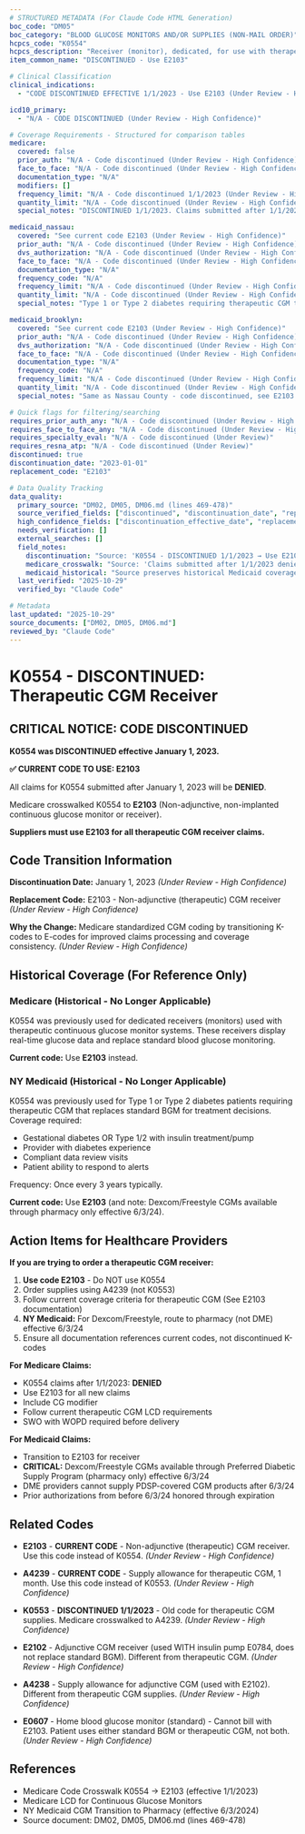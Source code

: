 ```yaml
---
# STRUCTURED METADATA (For Claude Code HTML Generation)
boc_code: "DM05"
boc_category: "BLOOD GLUCOSE MONITORS AND/OR SUPPLIES (NON-MAIL ORDER)"
hcpcs_code: "K0554"
hcpcs_description: "Receiver (monitor), dedicated, for use with therapeutic glucose continuous monitor system"
item_common_name: "DISCONTINUED - Use E2103"

# Clinical Classification
clinical_indications:
  - "CODE DISCONTINUED EFFECTIVE 1/1/2023 - Use E2103 (Under Review - High Confidence)"

icd10_primary:
  - "N/A - CODE DISCONTINUED (Under Review - High Confidence)"

# Coverage Requirements - Structured for comparison tables
medicare:
  covered: false
  prior_auth: "N/A - Code discontinued (Under Review - High Confidence)"
  face_to_face: "N/A - Code discontinued (Under Review - High Confidence)"
  documentation_type: "N/A"
  modifiers: []
  frequency_limit: "N/A - Code discontinued 1/1/2023 (Under Review - High Confidence)"
  quantity_limit: "N/A - Code discontinued (Under Review - High Confidence)"
  special_notes: "DISCONTINUED 1/1/2023. Claims submitted after 1/1/2023 DENIED. Medicare crosswalked K0554 to E2103. Suppliers MUST use E2103 for therapeutic CGM receivers."

medicaid_nassau:
  covered: "See current code E2103 (Under Review - High Confidence)"
  prior_auth: "N/A - Code discontinued (Under Review - High Confidence)"
  dvs_authorization: "N/A - Code discontinued (Under Review - High Confidence)"
  face_to_face: "N/A - Code discontinued (Under Review - High Confidence)"
  documentation_type: "N/A"
  frequency_code: "N/A"
  frequency_limit: "N/A - Code discontinued (Under Review - High Confidence)"
  quantity_limit: "N/A - Code discontinued (Under Review - High Confidence)"
  special_notes: "Type 1 or Type 2 diabetes requiring therapeutic CGM that replaces standard BGM for treatment decisions. Requires CGM coverage criteria: gestational diabetes OR Type 1/2 with insulin treatment/pump, provider with diabetes experience, compliant data review visits, ability to respond to alerts. Frequency: once every 3 years typically."

medicaid_brooklyn:
  covered: "See current code E2103 (Under Review - High Confidence)"
  prior_auth: "N/A - Code discontinued (Under Review - High Confidence)"
  dvs_authorization: "N/A - Code discontinued (Under Review - High Confidence)"
  face_to_face: "N/A - Code discontinued (Under Review - High Confidence)"
  documentation_type: "N/A"
  frequency_code: "N/A"
  frequency_limit: "N/A - Code discontinued (Under Review - High Confidence)"
  quantity_limit: "N/A - Code discontinued (Under Review - High Confidence)"
  special_notes: "Same as Nassau County - code discontinued, see E2103."

# Quick flags for filtering/searching
requires_prior_auth_any: "N/A - Code discontinued (Under Review - High Confidence)"
requires_face_to_face_any: "N/A - Code discontinued (Under Review - High Confidence)"
requires_specialty_eval: "N/A - Code discontinued (Under Review)"
requires_resna_atp: "N/A - Code discontinued (Under Review)"
discontinued: true
discontinuation_date: "2023-01-01"
replacement_code: "E2103"

# Data Quality Tracking
data_quality:
  primary_source: "DM02, DM05, DM06.md (lines 469-478)"
  source_verified_fields: ["discontinued", "discontinuation_date", "replacement_code", "crosswalk_info"]
  high_confidence_fields: ["discontinuation_effective_date", "replacement_code", "medicare_crosswalk"]
  needs_verification: []
  external_searches: []
  field_notes:
    discontinuation: "Source: 'K0554 - DISCONTINUED 1/1/2023 → Use E2103'"
    medicare_crosswalk: "Source: 'Claims submitted after 1/1/2023 denied; Medicare crosswalked K0554 to E2103; suppliers must use E2103'"
    medicaid_historical: "Source preserves historical Medicaid coverage details including CGM criteria for reference"
  last_verified: "2025-10-29"
  verified_by: "Claude Code"

# Metadata
last_updated: "2025-10-29"
source_documents: ["DM02, DM05, DM06.md"]
reviewed_by: "Claude Code"
---
```


# K0554 - DISCONTINUED: Therapeutic CGM Receiver

## CRITICAL NOTICE: CODE DISCONTINUED

**K0554 was DISCONTINUED effective January 1, 2023.**

**✅ CURRENT CODE TO USE: E2103**

All claims for K0554 submitted after January 1, 2023 will be **DENIED**.

Medicare crosswalked K0554 to **E2103** (Non-adjunctive, non-implanted continuous glucose monitor or receiver).

**Suppliers must use E2103 for all therapeutic CGM receiver claims.**

## Code Transition Information

**Discontinuation Date:** January 1, 2023 *(Under Review - High Confidence)*

**Replacement Code:** E2103 - Non-adjunctive (therapeutic) CGM receiver *(Under Review - High Confidence)*

**Why the Change:** Medicare standardized CGM coding by transitioning K-codes to E-codes for improved claims processing and coverage consistency. *(Under Review - High Confidence)*

## Historical Coverage (For Reference Only)

### Medicare (Historical - No Longer Applicable)

K0554 was previously used for dedicated receivers (monitors) used with therapeutic continuous glucose monitor systems. These receivers display real-time glucose data and replace standard blood glucose monitoring.

**Current code:** Use **E2103** instead.

### NY Medicaid (Historical - No Longer Applicable)

K0554 was previously used for Type 1 or Type 2 diabetes patients requiring therapeutic CGM that replaces standard BGM for treatment decisions. Coverage required:
- Gestational diabetes OR Type 1/2 with insulin treatment/pump
- Provider with diabetes experience
- Compliant data review visits
- Patient ability to respond to alerts

Frequency: Once every 3 years typically.

**Current code:** Use **E2103** (and note: Dexcom/Freestyle CGMs available through pharmacy only effective 6/3/24).

## Action Items for Healthcare Providers

**If you are trying to order a therapeutic CGM receiver:**

1. **Use code E2103** - Do NOT use K0554
2. Order supplies using A4239 (not K0553)
3. Follow current coverage criteria for therapeutic CGM (See E2103 documentation)
4. **NY Medicaid:** For Dexcom/Freestyle, route to pharmacy (not DME) effective 6/3/24
5. Ensure all documentation references current codes, not discontinued K-codes

**For Medicare Claims:**
- K0554 claims after 1/1/2023: **DENIED**
- Use E2103 for all new claims
- Include CG modifier
- Follow current therapeutic CGM LCD requirements
- SWO with WOPD required before delivery

**For Medicaid Claims:**
- Transition to E2103 for receiver
- **CRITICAL:** Dexcom/Freestyle CGMs available through Preferred Diabetic Supply Program (pharmacy only) effective 6/3/24
- DME providers cannot supply PDSP-covered CGM products after 6/3/24
- Prior authorizations from before 6/3/24 honored through expiration

## Related Codes

- **E2103** - **CURRENT CODE** - Non-adjunctive (therapeutic) CGM receiver. Use this code instead of K0554. *(Under Review - High Confidence)*

- **A4239** - **CURRENT CODE** - Supply allowance for therapeutic CGM, 1 month. Use this code instead of K0553. *(Under Review - High Confidence)*

- **K0553** - **DISCONTINUED 1/1/2023** - Old code for therapeutic CGM supplies. Medicare crosswalked to A4239. *(Under Review - High Confidence)*

- **E2102** - Adjunctive CGM receiver (used WITH insulin pump E0784, does not replace standard BGM). Different from therapeutic CGM. *(Under Review - High Confidence)*

- **A4238** - Supply allowance for adjunctive CGM (used with E2102). Different from therapeutic CGM supplies. *(Under Review - High Confidence)*

- **E0607** - Home blood glucose monitor (standard) - Cannot bill with E2103. Patient uses either standard BGM or therapeutic CGM, not both. *(Under Review - High Confidence)*

## References

- Medicare Code Crosswalk K0554 → E2103 (effective 1/1/2023)
- Medicare LCD for Continuous Glucose Monitors
- NY Medicaid CGM Transition to Pharmacy (effective 6/3/2024)
- Source document: DM02, DM05, DM06.md (lines 469-478)

